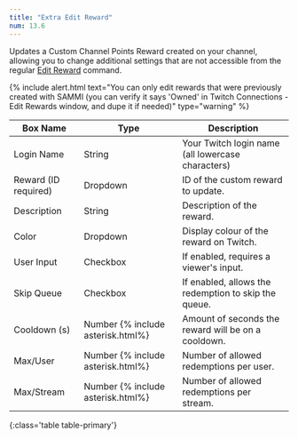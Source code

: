 ```yaml
---
title: "Extra Edit Reward"
num: 13.6
---
```


Updates a Custom Channel Points Reward created on your channel, allowing you to change additional settings that are not accessible from the regular [Edit Reward](twitch#editreward) command.

{% include alert.html text="You can only edit rewards that were previously created with SAMMI (you can verify it says 'Owned' in Twitch Connections - Edit Rewards window, and dupe it if needed)" type="warning" %} 

| Box Name | Type | Description | 
|-------|--------|--------
|Login Name|String|Your Twitch login name (all lowercase characters)
|Reward (ID required)|Dropdown|ID of the custom reward to update. 
|Description|String|Description of the reward.
|Color|Dropdown|Display colour of the reward on Twitch.
|User Input|Checkbox|If enabled, requires a viewer's input.
|Skip Queue|Checkbox|If enabled, allows the redemption to skip the queue.
|Cooldown (s)|Number {% include asterisk.html%}|Amount of seconds the reward will be on a cooldown.
|Max/User|Number {% include asterisk.html%}|Number of allowed redemptions per user.
|Max/Stream|Number {% include asterisk.html%}|Number of allowed redemptions per stream.
{:class='table table-primary'}










